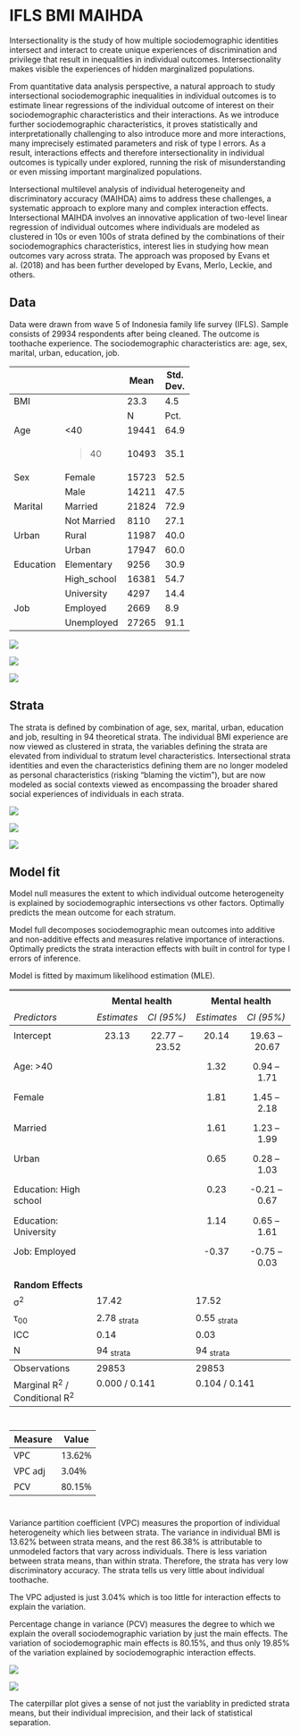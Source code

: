# IFLS BMI MAIHDA


Intersectionality is the study of how multiple sociodemographic
identities intersect and interact to create unique experiences of
discrimination and privilege that result in inequalities in individual
outcomes. Intersectionality makes visible the experiences of hidden
marginalized populations.

From quantitative data analysis perspective, a natural approach to study
intersectional sociodemographic inequalities in individual outcomes is
to estimate linear regressions of the individual outcome of interest on
their sociodemographic characteristics and their interactions. As we
introduce further sociodemographic characteristics, it proves
statistically and interpretationally challenging to also introduce more
and more interactions, many imprecisely estimated parameters and risk of
type I errors. As a result, interactions effects and therefore
intersectionality in individual outcomes is typically under explored,
running the risk of misunderstanding or even missing important
marginalized populations.

Intersectional multilevel analysis of individual heterogeneity and
discriminatory accuracy (MAIHDA) aims to address these challenges, a
systematic approach to explore many and complex interaction effects.
Intersectional MAIHDA involves an innovative application of two-level
linear regression of individual outcomes where individuals are modeled
as clustered in 10s or even 100s of strata defined by the combinations
of their sociodemographics characteristics, interest lies in studying
how mean outcomes vary across strata. The approach was proposed by Evans
et al. (2018) and has been further developed by Evans, Merlo, Leckie,
and others.

## Data

Data were drawn from wave 5 of Indonesia family life survey (IFLS).
Sample consists of 29934 respondents after being cleaned. The outcome is
toothache experience. The sociodemographic characteristics are: age,
sex, marital, urban, education, job.

<table style="width:64%;">
<colgroup>
<col style="width: 16%" />
<col style="width: 19%" />
<col style="width: 11%" />
<col style="width: 16%" />
</colgroup>
<thead>
<tr class="header">
<th></th>
<th></th>
<th>Mean</th>
<th>Std. Dev.</th>
</tr>
</thead>
<tbody>
<tr class="odd">
<td>BMI</td>
<td></td>
<td>23.3</td>
<td>4.5</td>
</tr>
<tr class="even">
<td></td>
<td></td>
<td>N</td>
<td>Pct.</td>
</tr>
<tr class="odd">
<td>Age</td>
<td>&lt;40</td>
<td>19441</td>
<td>64.9</td>
</tr>
<tr class="even">
<td></td>
<td><blockquote>
<p>40</p>
</blockquote></td>
<td>10493</td>
<td>35.1</td>
</tr>
<tr class="odd">
<td>Sex</td>
<td>Female</td>
<td>15723</td>
<td>52.5</td>
</tr>
<tr class="even">
<td></td>
<td>Male</td>
<td>14211</td>
<td>47.5</td>
</tr>
<tr class="odd">
<td>Marital</td>
<td>Married</td>
<td>21824</td>
<td>72.9</td>
</tr>
<tr class="even">
<td></td>
<td>Not Married</td>
<td>8110</td>
<td>27.1</td>
</tr>
<tr class="odd">
<td>Urban</td>
<td>Rural</td>
<td>11987</td>
<td>40.0</td>
</tr>
<tr class="even">
<td></td>
<td>Urban</td>
<td>17947</td>
<td>60.0</td>
</tr>
<tr class="odd">
<td>Education</td>
<td>Elementary</td>
<td>9256</td>
<td>30.9</td>
</tr>
<tr class="even">
<td></td>
<td>High_school</td>
<td>16381</td>
<td>54.7</td>
</tr>
<tr class="odd">
<td></td>
<td>University</td>
<td>4297</td>
<td>14.4</td>
</tr>
<tr class="even">
<td>Job</td>
<td>Employed</td>
<td>2669</td>
<td>8.9</td>
</tr>
<tr class="odd">
<td></td>
<td>Unemployed</td>
<td>27265</td>
<td>91.1</td>
</tr>
</tbody>
</table>

![](ifls_bmi_files/figure-commonmark/unnamed-chunk-7-1.png)

![](ifls_bmi_files/figure-commonmark/unnamed-chunk-8-1.png)

![](ifls_bmi_files/figure-commonmark/unnamed-chunk-9-1.png)

## Strata

The strata is defined by combination of age, sex, marital, urban,
education and job, resulting in 94 theoretical strata. The individual
BMI experience are now viewed as clustered in strata, the variables
defining the strata are elevated from individual to stratum level
characteristics. Intersectional strata identities and even the
characteristics defining them are no longer modeled as personal
characteristics (risking “blaming the victim”), but are now modeled as
social contexts viewed as encompassing the broader shared social
experiences of individuals in each strata.

![](ifls_bmi_files/figure-commonmark/unnamed-chunk-11-1.png)

![](ifls_bmi_files/figure-commonmark/unnamed-chunk-12-1.png)

![](ifls_bmi_files/figure-commonmark/unnamed-chunk-13-1.png)

## Model fit

Model null measures the extent to which individual outcome heterogeneity
is explained by sociodemographic intersections vs other factors.
Optimally predicts the mean outcome for each stratum.

Model full decomposes sociodemographic mean outcomes into additive and
non-additive effects and measures relative importance of interactions.
Optimally predicts the strata interaction effects with built in control
for type I errors of inference.

Model is fitted by maximum likelihood estimation (MLE).

<table style="border-collapse:collapse; border:none;">
<tr>
<th style="border-top: double; text-align:center; font-style:normal; font-weight:bold; padding:0.2cm;  text-align:left; ">&nbsp;</th>
<th colspan="2" style="border-top: double; text-align:center; font-style:normal; font-weight:bold; padding:0.2cm; ">Mental health</th>
<th colspan="2" style="border-top: double; text-align:center; font-style:normal; font-weight:bold; padding:0.2cm; ">Mental health</th>
</tr>
<tr>
<td style=" text-align:center; border-bottom:1px solid; font-style:italic; font-weight:normal;  text-align:left; ">Predictors</td>
<td style=" text-align:center; border-bottom:1px solid; font-style:italic; font-weight:normal;  ">Estimates</td>
<td style=" text-align:center; border-bottom:1px solid; font-style:italic; font-weight:normal;  ">CI (95%)</td>
<td style=" text-align:center; border-bottom:1px solid; font-style:italic; font-weight:normal;  ">Estimates</td>
<td style=" text-align:center; border-bottom:1px solid; font-style:italic; font-weight:normal;  ">CI (95%)</td>
</tr>
<tr>
<td style=" padding:0.2cm; text-align:left; vertical-align:top; text-align:left; ">Intercept</td>
<td style=" padding:0.2cm; text-align:left; vertical-align:top; text-align:center;  ">23.13</td>
<td style=" padding:0.2cm; text-align:left; vertical-align:top; text-align:center;  ">22.77&nbsp;&ndash;&nbsp;23.52</td>
<td style=" padding:0.2cm; text-align:left; vertical-align:top; text-align:center;  ">20.14</td>
<td style=" padding:0.2cm; text-align:left; vertical-align:top; text-align:center;  ">19.63&nbsp;&ndash;&nbsp;20.67</td>
</tr>
<tr>
<td style=" padding:0.2cm; text-align:left; vertical-align:top; text-align:left; ">Age: >40</td>
<td style=" padding:0.2cm; text-align:left; vertical-align:top; text-align:center;  "></td>
<td style=" padding:0.2cm; text-align:left; vertical-align:top; text-align:center;  "></td>
<td style=" padding:0.2cm; text-align:left; vertical-align:top; text-align:center;  ">1.32</td>
<td style=" padding:0.2cm; text-align:left; vertical-align:top; text-align:center;  ">0.94&nbsp;&ndash;&nbsp;1.71</td>
</tr>
<tr>
<td style=" padding:0.2cm; text-align:left; vertical-align:top; text-align:left; ">Female</td>
<td style=" padding:0.2cm; text-align:left; vertical-align:top; text-align:center;  "></td>
<td style=" padding:0.2cm; text-align:left; vertical-align:top; text-align:center;  "></td>
<td style=" padding:0.2cm; text-align:left; vertical-align:top; text-align:center;  ">1.81</td>
<td style=" padding:0.2cm; text-align:left; vertical-align:top; text-align:center;  ">1.45&nbsp;&ndash;&nbsp;2.18</td>
</tr>
<tr>
<td style=" padding:0.2cm; text-align:left; vertical-align:top; text-align:left; ">Married</td>
<td style=" padding:0.2cm; text-align:left; vertical-align:top; text-align:center;  "></td>
<td style=" padding:0.2cm; text-align:left; vertical-align:top; text-align:center;  "></td>
<td style=" padding:0.2cm; text-align:left; vertical-align:top; text-align:center;  ">1.61</td>
<td style=" padding:0.2cm; text-align:left; vertical-align:top; text-align:center;  ">1.23&nbsp;&ndash;&nbsp;1.99</td>
</tr>
<tr>
<td style=" padding:0.2cm; text-align:left; vertical-align:top; text-align:left; ">Urban</td>
<td style=" padding:0.2cm; text-align:left; vertical-align:top; text-align:center;  "></td>
<td style=" padding:0.2cm; text-align:left; vertical-align:top; text-align:center;  "></td>
<td style=" padding:0.2cm; text-align:left; vertical-align:top; text-align:center;  ">0.65</td>
<td style=" padding:0.2cm; text-align:left; vertical-align:top; text-align:center;  ">0.28&nbsp;&ndash;&nbsp;1.03</td>
</tr>
<tr>
<td style=" padding:0.2cm; text-align:left; vertical-align:top; text-align:left; ">Education: High school</td>
<td style=" padding:0.2cm; text-align:left; vertical-align:top; text-align:center;  "></td>
<td style=" padding:0.2cm; text-align:left; vertical-align:top; text-align:center;  "></td>
<td style=" padding:0.2cm; text-align:left; vertical-align:top; text-align:center;  ">0.23</td>
<td style=" padding:0.2cm; text-align:left; vertical-align:top; text-align:center;  ">&#45;0.21&nbsp;&ndash;&nbsp;0.67</td>
</tr>
<tr>
<td style=" padding:0.2cm; text-align:left; vertical-align:top; text-align:left; ">Education: University</td>
<td style=" padding:0.2cm; text-align:left; vertical-align:top; text-align:center;  "></td>
<td style=" padding:0.2cm; text-align:left; vertical-align:top; text-align:center;  "></td>
<td style=" padding:0.2cm; text-align:left; vertical-align:top; text-align:center;  ">1.14</td>
<td style=" padding:0.2cm; text-align:left; vertical-align:top; text-align:center;  ">0.65&nbsp;&ndash;&nbsp;1.61</td>
</tr>
<tr>
<td style=" padding:0.2cm; text-align:left; vertical-align:top; text-align:left; ">Job: Employed</td>
<td style=" padding:0.2cm; text-align:left; vertical-align:top; text-align:center;  "></td>
<td style=" padding:0.2cm; text-align:left; vertical-align:top; text-align:center;  "></td>
<td style=" padding:0.2cm; text-align:left; vertical-align:top; text-align:center;  ">&#45;0.37</td>
<td style=" padding:0.2cm; text-align:left; vertical-align:top; text-align:center;  ">&#45;0.75&nbsp;&ndash;&nbsp;0.03</td>
</tr>
<tr>
<td colspan="5" style="font-weight:bold; text-align:left; padding-top:.8em;">Random Effects</td>
</tr>
&#10;<tr>
<td style=" padding:0.2cm; text-align:left; vertical-align:top; text-align:left; padding-top:0.1cm; padding-bottom:0.1cm;">&sigma;<sup>2</sup></td>
<td style=" padding:0.2cm; text-align:left; vertical-align:top; padding-top:0.1cm; padding-bottom:0.1cm; text-align:left;" colspan="2">17.42</td>
<td style=" padding:0.2cm; text-align:left; vertical-align:top; padding-top:0.1cm; padding-bottom:0.1cm; text-align:left;" colspan="2">17.52</td>
</tr>
&#10;<tr>
<td style=" padding:0.2cm; text-align:left; vertical-align:top; text-align:left; padding-top:0.1cm; padding-bottom:0.1cm;">&tau;<sub>00</sub></td>
<td style=" padding:0.2cm; text-align:left; vertical-align:top; padding-top:0.1cm; padding-bottom:0.1cm; text-align:left;" colspan="2">2.78 <sub>strata</sub></td>
<td style=" padding:0.2cm; text-align:left; vertical-align:top; padding-top:0.1cm; padding-bottom:0.1cm; text-align:left;" colspan="2">0.55 <sub>strata</sub></td>
&#10;<tr>
<td style=" padding:0.2cm; text-align:left; vertical-align:top; text-align:left; padding-top:0.1cm; padding-bottom:0.1cm;">ICC</td>
<td style=" padding:0.2cm; text-align:left; vertical-align:top; padding-top:0.1cm; padding-bottom:0.1cm; text-align:left;" colspan="2">0.14</td>
<td style=" padding:0.2cm; text-align:left; vertical-align:top; padding-top:0.1cm; padding-bottom:0.1cm; text-align:left;" colspan="2">0.03</td>
&#10;<tr>
<td style=" padding:0.2cm; text-align:left; vertical-align:top; text-align:left; padding-top:0.1cm; padding-bottom:0.1cm;">N</td>
<td style=" padding:0.2cm; text-align:left; vertical-align:top; padding-top:0.1cm; padding-bottom:0.1cm; text-align:left;" colspan="2">94 <sub>strata</sub></td>
<td style=" padding:0.2cm; text-align:left; vertical-align:top; padding-top:0.1cm; padding-bottom:0.1cm; text-align:left;" colspan="2">94 <sub>strata</sub></td>
<tr>
<td style=" padding:0.2cm; text-align:left; vertical-align:top; text-align:left; padding-top:0.1cm; padding-bottom:0.1cm; border-top:1px solid;">Observations</td>
<td style=" padding:0.2cm; text-align:left; vertical-align:top; padding-top:0.1cm; padding-bottom:0.1cm; text-align:left; border-top:1px solid;" colspan="2">29853</td>
<td style=" padding:0.2cm; text-align:left; vertical-align:top; padding-top:0.1cm; padding-bottom:0.1cm; text-align:left; border-top:1px solid;" colspan="2">29853</td>
</tr>
<tr>
<td style=" padding:0.2cm; text-align:left; vertical-align:top; text-align:left; padding-top:0.1cm; padding-bottom:0.1cm;">Marginal R<sup>2</sup> / Conditional R<sup>2</sup></td>
<td style=" padding:0.2cm; text-align:left; vertical-align:top; padding-top:0.1cm; padding-bottom:0.1cm; text-align:left;" colspan="2">0.000 / 0.141</td>
<td style=" padding:0.2cm; text-align:left; vertical-align:top; padding-top:0.1cm; padding-bottom:0.1cm; text-align:left;" colspan="2">0.104 / 0.141</td>
</tr>
&#10;</table>

<div id="skohjgjwye" style="padding-left:0px;padding-right:0px;padding-top:10px;padding-bottom:10px;overflow-x:auto;overflow-y:auto;width:auto;height:auto;">
<style>#skohjgjwye table {
  font-family: system-ui, 'Segoe UI', Roboto, Helvetica, Arial, sans-serif, 'Apple Color Emoji', 'Segoe UI Emoji', 'Segoe UI Symbol', 'Noto Color Emoji';
  -webkit-font-smoothing: antialiased;
  -moz-osx-font-smoothing: grayscale;
}
&#10;#skohjgjwye thead, #skohjgjwye tbody, #skohjgjwye tfoot, #skohjgjwye tr, #skohjgjwye td, #skohjgjwye th {
  border-style: none;
}
&#10;#skohjgjwye p {
  margin: 0;
  padding: 0;
}
&#10;#skohjgjwye .gt_table {
  display: table;
  border-collapse: collapse;
  line-height: normal;
  margin-left: auto;
  margin-right: auto;
  color: #333333;
  font-size: 16px;
  font-weight: normal;
  font-style: normal;
  background-color: #FFFFFF;
  width: auto;
  border-top-style: solid;
  border-top-width: 2px;
  border-top-color: #A8A8A8;
  border-right-style: none;
  border-right-width: 2px;
  border-right-color: #D3D3D3;
  border-bottom-style: solid;
  border-bottom-width: 2px;
  border-bottom-color: #A8A8A8;
  border-left-style: none;
  border-left-width: 2px;
  border-left-color: #D3D3D3;
}
&#10;#skohjgjwye .gt_caption {
  padding-top: 4px;
  padding-bottom: 4px;
}
&#10;#skohjgjwye .gt_title {
  color: #333333;
  font-size: 125%;
  font-weight: initial;
  padding-top: 4px;
  padding-bottom: 4px;
  padding-left: 5px;
  padding-right: 5px;
  border-bottom-color: #FFFFFF;
  border-bottom-width: 0;
}
&#10;#skohjgjwye .gt_subtitle {
  color: #333333;
  font-size: 85%;
  font-weight: initial;
  padding-top: 3px;
  padding-bottom: 5px;
  padding-left: 5px;
  padding-right: 5px;
  border-top-color: #FFFFFF;
  border-top-width: 0;
}
&#10;#skohjgjwye .gt_heading {
  background-color: #FFFFFF;
  text-align: center;
  border-bottom-color: #FFFFFF;
  border-left-style: none;
  border-left-width: 1px;
  border-left-color: #D3D3D3;
  border-right-style: none;
  border-right-width: 1px;
  border-right-color: #D3D3D3;
}
&#10;#skohjgjwye .gt_bottom_border {
  border-bottom-style: solid;
  border-bottom-width: 2px;
  border-bottom-color: #D3D3D3;
}
&#10;#skohjgjwye .gt_col_headings {
  border-top-style: solid;
  border-top-width: 2px;
  border-top-color: #D3D3D3;
  border-bottom-style: solid;
  border-bottom-width: 2px;
  border-bottom-color: #D3D3D3;
  border-left-style: none;
  border-left-width: 1px;
  border-left-color: #D3D3D3;
  border-right-style: none;
  border-right-width: 1px;
  border-right-color: #D3D3D3;
}
&#10;#skohjgjwye .gt_col_heading {
  color: #333333;
  background-color: #FFFFFF;
  font-size: 100%;
  font-weight: normal;
  text-transform: inherit;
  border-left-style: none;
  border-left-width: 1px;
  border-left-color: #D3D3D3;
  border-right-style: none;
  border-right-width: 1px;
  border-right-color: #D3D3D3;
  vertical-align: bottom;
  padding-top: 5px;
  padding-bottom: 6px;
  padding-left: 5px;
  padding-right: 5px;
  overflow-x: hidden;
}
&#10;#skohjgjwye .gt_column_spanner_outer {
  color: #333333;
  background-color: #FFFFFF;
  font-size: 100%;
  font-weight: normal;
  text-transform: inherit;
  padding-top: 0;
  padding-bottom: 0;
  padding-left: 4px;
  padding-right: 4px;
}
&#10;#skohjgjwye .gt_column_spanner_outer:first-child {
  padding-left: 0;
}
&#10;#skohjgjwye .gt_column_spanner_outer:last-child {
  padding-right: 0;
}
&#10;#skohjgjwye .gt_column_spanner {
  border-bottom-style: solid;
  border-bottom-width: 2px;
  border-bottom-color: #D3D3D3;
  vertical-align: bottom;
  padding-top: 5px;
  padding-bottom: 5px;
  overflow-x: hidden;
  display: inline-block;
  width: 100%;
}
&#10;#skohjgjwye .gt_spanner_row {
  border-bottom-style: hidden;
}
&#10;#skohjgjwye .gt_group_heading {
  padding-top: 8px;
  padding-bottom: 8px;
  padding-left: 5px;
  padding-right: 5px;
  color: #333333;
  background-color: #FFFFFF;
  font-size: 100%;
  font-weight: initial;
  text-transform: inherit;
  border-top-style: solid;
  border-top-width: 2px;
  border-top-color: #D3D3D3;
  border-bottom-style: solid;
  border-bottom-width: 2px;
  border-bottom-color: #D3D3D3;
  border-left-style: none;
  border-left-width: 1px;
  border-left-color: #D3D3D3;
  border-right-style: none;
  border-right-width: 1px;
  border-right-color: #D3D3D3;
  vertical-align: middle;
  text-align: left;
}
&#10;#skohjgjwye .gt_empty_group_heading {
  padding: 0.5px;
  color: #333333;
  background-color: #FFFFFF;
  font-size: 100%;
  font-weight: initial;
  border-top-style: solid;
  border-top-width: 2px;
  border-top-color: #D3D3D3;
  border-bottom-style: solid;
  border-bottom-width: 2px;
  border-bottom-color: #D3D3D3;
  vertical-align: middle;
}
&#10;#skohjgjwye .gt_from_md > :first-child {
  margin-top: 0;
}
&#10;#skohjgjwye .gt_from_md > :last-child {
  margin-bottom: 0;
}
&#10;#skohjgjwye .gt_row {
  padding-top: 8px;
  padding-bottom: 8px;
  padding-left: 5px;
  padding-right: 5px;
  margin: 10px;
  border-top-style: solid;
  border-top-width: 1px;
  border-top-color: #D3D3D3;
  border-left-style: none;
  border-left-width: 1px;
  border-left-color: #D3D3D3;
  border-right-style: none;
  border-right-width: 1px;
  border-right-color: #D3D3D3;
  vertical-align: middle;
  overflow-x: hidden;
}
&#10;#skohjgjwye .gt_stub {
  color: #333333;
  background-color: #FFFFFF;
  font-size: 100%;
  font-weight: initial;
  text-transform: inherit;
  border-right-style: solid;
  border-right-width: 2px;
  border-right-color: #D3D3D3;
  padding-left: 5px;
  padding-right: 5px;
}
&#10;#skohjgjwye .gt_stub_row_group {
  color: #333333;
  background-color: #FFFFFF;
  font-size: 100%;
  font-weight: initial;
  text-transform: inherit;
  border-right-style: solid;
  border-right-width: 2px;
  border-right-color: #D3D3D3;
  padding-left: 5px;
  padding-right: 5px;
  vertical-align: top;
}
&#10;#skohjgjwye .gt_row_group_first td {
  border-top-width: 2px;
}
&#10;#skohjgjwye .gt_row_group_first th {
  border-top-width: 2px;
}
&#10;#skohjgjwye .gt_summary_row {
  color: #333333;
  background-color: #FFFFFF;
  text-transform: inherit;
  padding-top: 8px;
  padding-bottom: 8px;
  padding-left: 5px;
  padding-right: 5px;
}
&#10;#skohjgjwye .gt_first_summary_row {
  border-top-style: solid;
  border-top-color: #D3D3D3;
}
&#10;#skohjgjwye .gt_first_summary_row.thick {
  border-top-width: 2px;
}
&#10;#skohjgjwye .gt_last_summary_row {
  padding-top: 8px;
  padding-bottom: 8px;
  padding-left: 5px;
  padding-right: 5px;
  border-bottom-style: solid;
  border-bottom-width: 2px;
  border-bottom-color: #D3D3D3;
}
&#10;#skohjgjwye .gt_grand_summary_row {
  color: #333333;
  background-color: #FFFFFF;
  text-transform: inherit;
  padding-top: 8px;
  padding-bottom: 8px;
  padding-left: 5px;
  padding-right: 5px;
}
&#10;#skohjgjwye .gt_first_grand_summary_row {
  padding-top: 8px;
  padding-bottom: 8px;
  padding-left: 5px;
  padding-right: 5px;
  border-top-style: double;
  border-top-width: 6px;
  border-top-color: #D3D3D3;
}
&#10;#skohjgjwye .gt_last_grand_summary_row_top {
  padding-top: 8px;
  padding-bottom: 8px;
  padding-left: 5px;
  padding-right: 5px;
  border-bottom-style: double;
  border-bottom-width: 6px;
  border-bottom-color: #D3D3D3;
}
&#10;#skohjgjwye .gt_striped {
  background-color: rgba(128, 128, 128, 0.05);
}
&#10;#skohjgjwye .gt_table_body {
  border-top-style: solid;
  border-top-width: 2px;
  border-top-color: #D3D3D3;
  border-bottom-style: solid;
  border-bottom-width: 2px;
  border-bottom-color: #D3D3D3;
}
&#10;#skohjgjwye .gt_footnotes {
  color: #333333;
  background-color: #FFFFFF;
  border-bottom-style: none;
  border-bottom-width: 2px;
  border-bottom-color: #D3D3D3;
  border-left-style: none;
  border-left-width: 2px;
  border-left-color: #D3D3D3;
  border-right-style: none;
  border-right-width: 2px;
  border-right-color: #D3D3D3;
}
&#10;#skohjgjwye .gt_footnote {
  margin: 0px;
  font-size: 90%;
  padding-top: 4px;
  padding-bottom: 4px;
  padding-left: 5px;
  padding-right: 5px;
}
&#10;#skohjgjwye .gt_sourcenotes {
  color: #333333;
  background-color: #FFFFFF;
  border-bottom-style: none;
  border-bottom-width: 2px;
  border-bottom-color: #D3D3D3;
  border-left-style: none;
  border-left-width: 2px;
  border-left-color: #D3D3D3;
  border-right-style: none;
  border-right-width: 2px;
  border-right-color: #D3D3D3;
}
&#10;#skohjgjwye .gt_sourcenote {
  font-size: 90%;
  padding-top: 4px;
  padding-bottom: 4px;
  padding-left: 5px;
  padding-right: 5px;
}
&#10;#skohjgjwye .gt_left {
  text-align: left;
}
&#10;#skohjgjwye .gt_center {
  text-align: center;
}
&#10;#skohjgjwye .gt_right {
  text-align: right;
  font-variant-numeric: tabular-nums;
}
&#10;#skohjgjwye .gt_font_normal {
  font-weight: normal;
}
&#10;#skohjgjwye .gt_font_bold {
  font-weight: bold;
}
&#10;#skohjgjwye .gt_font_italic {
  font-style: italic;
}
&#10;#skohjgjwye .gt_super {
  font-size: 65%;
}
&#10;#skohjgjwye .gt_footnote_marks {
  font-size: 75%;
  vertical-align: 0.4em;
  position: initial;
}
&#10;#skohjgjwye .gt_asterisk {
  font-size: 100%;
  vertical-align: 0;
}
&#10;#skohjgjwye .gt_indent_1 {
  text-indent: 5px;
}
&#10;#skohjgjwye .gt_indent_2 {
  text-indent: 10px;
}
&#10;#skohjgjwye .gt_indent_3 {
  text-indent: 15px;
}
&#10;#skohjgjwye .gt_indent_4 {
  text-indent: 20px;
}
&#10;#skohjgjwye .gt_indent_5 {
  text-indent: 25px;
}
&#10;#skohjgjwye .katex-display {
  display: inline-flex !important;
  margin-bottom: 0.75em !important;
}
&#10;#skohjgjwye div.Reactable > div.rt-table > div.rt-thead > div.rt-tr.rt-tr-group-header > div.rt-th-group:after {
  height: 0px !important;
}
</style>

| Measure | Value  |
|---------|--------|
| VPC     | 13.62% |
| VPC adj | 3.04%  |
| PCV     | 80.15% |

</div>

Variance partition coefficient (VPC) measures the proportion of
individual heterogeneity which lies between strata. The variance in
individual BMI is 13.62% between strata means, and the rest 86.38% is
attributable to unmodeled factors that vary across individuals. There is
less variation between strata means, than within strata. Therefore, the
strata has very low discriminatory accuracy. The strata tells us very
little about individual toothache.

The VPC adjusted is just 3.04% which is too little for interaction
effects to explain the variation.

Percentage change in variance (PCV) measures the degree to which we
explain the overall sociodemographic variation by just the main effects.
The variation of sociodemographic main effects is 80.15%, and thus only
19.85% of the variation explained by sociodemographic interaction
effects.

![](ifls_bmi_files/figure-commonmark/unnamed-chunk-19-1.png)

![](ifls_bmi_files/figure-commonmark/unnamed-chunk-21-1.png)

The caterpillar plot gives a sense of not just the variablity in
predicted strata means, but their individual imprecision, and their lack
of statistical separation.
